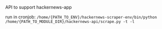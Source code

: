 API to support hackernews-app

run in cronjob:
`/home/{PATH_TO_ENV}/hackernews-scraper-env/bin/python /home/{PATH_TO_MODULE_DIR}/hackernews-api/scrape.py -t -l`
